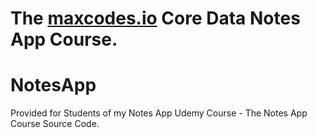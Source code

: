 # The **[maxcodes.io](https://www.maxcodes.io)** Core Data Notes App Course.

# NotesApp
Provided for Students of my Notes App Udemy Course - The Notes App Course Source Code.
